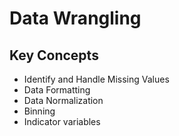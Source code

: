 # Data Wrangling

## Key Concepts

* Identify and Handle Missing Values
* Data Formatting
* Data Normalization
* Binning
* Indicator variables
